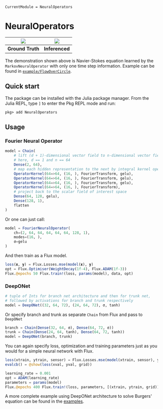 ```@meta
CurrentModule = NeuralOperators
```

# NeuralOperators

| ![](https://github.com/foldfelis/NeuralOperators.jl/blob/master/example/FlowOverCircle/gallery/ans.gif?raw=true) | ![](https://github.com/foldfelis/NeuralOperators.jl/blob/master/example/FlowOverCircle/gallery/inferenced.gif?raw=true) |
|:----------------:|:--------------:|
| **Ground Truth** | **Inferenced** |

The demonstration shown above is Navier-Stokes equation learned by the `MarkovNeuralOperator` with only one time step information.
Example can be found in [`example/FlowOverCircle`](../../example/FlowOverCircle).

## Quick start

The package can be installed with the Julia package manager. From the Julia REPL, type `]` to enter the Pkg REPL mode and run:

```julia-repl
pkg> add NeuralOperators
```

## Usage

### Fourier Neural Operator

```julia
model = Chain(
    # lift (d + 1)-dimensional vector field to n-dimensional vector field
    # here, d == 1 and n == 64
    Dense(2, 64),
    # map each hidden representation to the next by integral kernel operator
    OperatorKernel(64=>64, (16, ), FourierTransform, gelu),
    OperatorKernel(64=>64, (16, ), FourierTransform, gelu),
    OperatorKernel(64=>64, (16, ), FourierTransform, gelu),
    OperatorKernel(64=>64, (16, ), FourierTransform),
    # project back to the scalar field of interest space
    Dense(64, 128, gelu),
    Dense(128, 1),
    flatten
)
```

Or one can just call:

```julia
model = FourierNeuralOperator(
    ch=(2, 64, 64, 64, 64, 64, 128, 1),
    modes=(16, ),
    σ=gelu
)
```

And then train as a Flux model.

```julia
loss(𝐱, 𝐲) = Flux.Losses.mse(model(𝐱), 𝐲)
opt = Flux.Optimiser(WeightDecay(1f-4), Flux.ADAM(1f-3))
Flux.@epochs 50 Flux.train!(loss, params(model), data, opt)
```

### DeepONet

```julia
# tuple of Ints for branch net architecture and then for trunk net,
# followed by activations for branch and trunk respectively
model = DeepONet((32, 64, 72), (24, 64, 72), σ, tanh)
```

Or specify branch and trunk as separate `Chain` from Flux and pass to `DeepONet`

```julia
branch = Chain(Dense(32, 64, σ), Dense(64, 72, σ))
trunk = Chain(Dense(24, 64, tanh), Dense(64, 72, tanh))
model = DeepONet(branch, trunk)
```

You can again specify loss, optimization and training parameters just as you would for a simple neural network with Flux.

```julia
loss(xtrain, ytrain, sensor) = Flux.Losses.mse(model(xtrain, sensor), ytrain)
evalcb() = @show(loss(xval, yval, grid))

learning_rate = 0.001
opt = ADAM(learning_rate)
parameters = params(model)
Flux.@epochs 400 Flux.train!(loss, parameters, [(xtrain, ytrain, grid)], opt, cb=evalcb)
```
A more complete example using DeepONet architecture to solve Burgers' equation can be found in the [examples](../../example/Burgers/src/Burgers_deeponet.jl).
